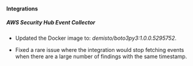 #### Integrations

##### AWS Security Hub Event Collector
- Updated the Docker image to: *demisto/boto3py3:1.0.0.5295752*.

- Fixed a rare issue where the integration would stop fetching events when there are a large number of findings with the same timestamp.